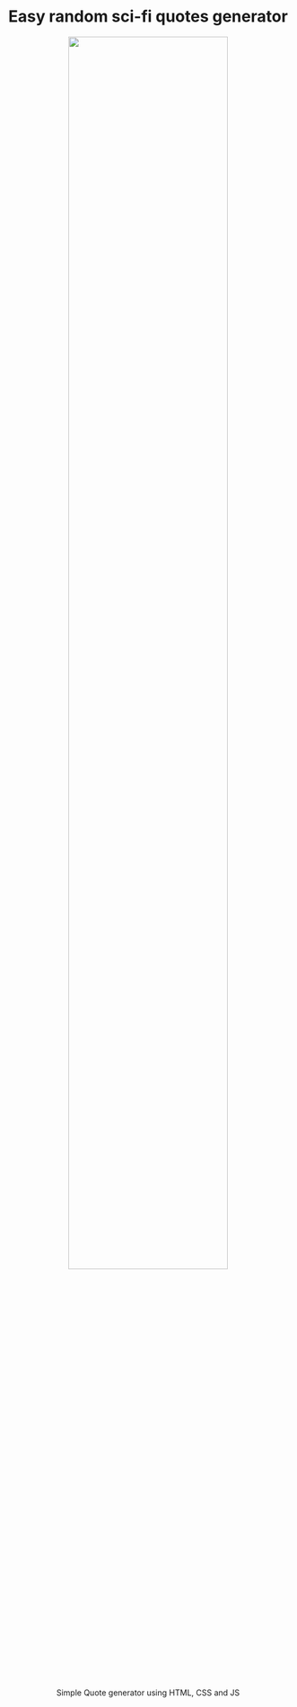 <h1 align="center">Easy random sci-fi quotes generator</h1>


<p align="center"> 
<a href='https://michal9108.github.io/Sci-fy-Quotes-generator/'>
<img src="https://media.giphy.com/media/IOqP3pWEQDLMDB34zM/giphy.gif" onClick="https://michal9108.github.io/Sci-fy-Quotes-generator/" width="75%" height="75%"/> 
</p>
</a>
<p  align="center"> Simple Quote generator using HTML, CSS and JS<p>
